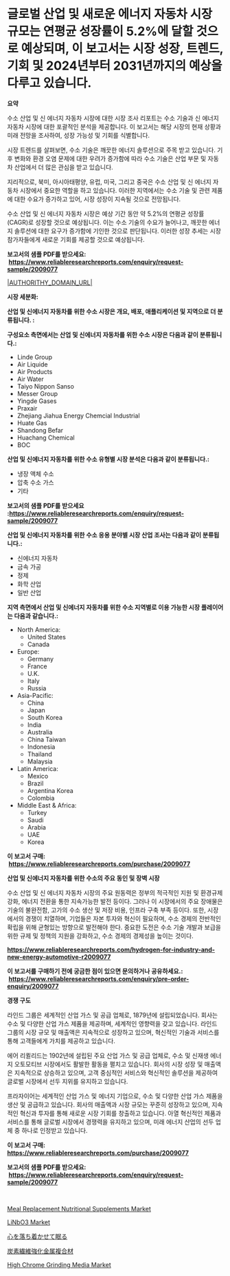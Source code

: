 <p><h1>글로벌 산업 및 새로운 에너지 자동차 시장 규모는 연평균 성장률이 5.2%에 달할 것으로 예상되며, 이 보고서는 시장 성장, 트렌드, 기회 및 2024년부터 2031년까지의 예상을 다루고 있습니다.</h1></p><p><strong>요약</strong></p>
<p><p>수소 산업 및 신 에너지 자동차 시장에 대한 시장 조사 리포트는 수소 기술과 신 에너지 자동차 시장에 대한 포괄적인 분석을 제공합니다. 이 보고서는 해당 시장의 현재 상황과 미래 전망을 조사하여, 성장 가능성 및 기회를 식별합니다.</p><p>시장 트렌드를 살펴보면, 수소 기술은 깨끗한 에너지 솔루션으로 주목 받고 있습니다. 기후 변화와 환경 오염 문제에 대한 우려가 증가함에 따라 수소 기술은 산업 부문 및 자동차 산업에서 더 많은 관심을 받고 있습니다.</p><p>지리적으로, 북미, 아시아태평양, 유럽, 미국, 그리고 중국은 수소 산업 및 신 에너지 자동차 시장에서 중요한 역할을 하고 있습니다. 이러한 지역에서는 수소 기술 및 관련 제품에 대한 수요가 증가하고 있어, 시장 성장이 지속될 것으로 전망됩니다.</p><p>수소 산업 및 신 에너지 자동차 시장은 예상 기간 동안 약 5.2%의 연평균 성장률(CAGR)로 성장할 것으로 예상됩니다. 이는 수소 기술의 수요가 늘어나고, 깨끗한 에너지 솔루션에 대한 요구가 증가함에 기인한 것으로 판단됩니다. 이러한 성장 추세는 시장 참가자들에게 새로운 기회를 제공할 것으로 예상됩니다.</p></p>
<p><strong>보고서의 샘플 PDF를 받으세요: &nbsp;<a href="https://www.reliableresearchreports.com/enquiry/request-sample/2009077">https://www.reliableresearchreports.com/enquiry/request-sample/2009077</a></strong></p>
<p><a href="|AUTHORITHY_DOMAIN_URL|">|AUTHORITHY_DOMAIN_URL|</a></p>
<p><strong>시장 세분화:</strong></p>
<p><strong> 산업 및 신에너지 자동차를 위한 수소 시장은 개요, 배포, 애플리케이션 및 지역으로 더 분류됩니다. :</strong></p>
<p><strong>구성요소 측면에서는 산업 및 신에너지 자동차를 위한 수소 시장은 다음과 같이 분류됩니다.:</strong></p>
<p><ul><li>Linde Group</li><li>Air Liquide</li><li>Air Products</li><li>Air Water</li><li>Taiyo Nippon Sanso</li><li>Messer Group</li><li>Yingde Gases</li><li>Praxair</li><li>Zhejiang Jiahua Energy Chemcial Industrial</li><li>Huate Gas</li><li>Shandong Befar</li><li>Huachang Chemical</li><li>BOC</li></ul></p>
<p><strong> 산업 및 신에너지 자동차를 위한 수소 유형별 시장 분석은 다음과 같이 분류됩니다.:</strong></p>
<p><ul><li>냉장 액체 수소</li><li>압축 수소 가스</li><li>기타</li></ul></p>
<p><strong>보고서의 샘플 PDF를 받으세요 :<a href="https://www.reliableresearchreports.com/enquiry/request-sample/2009077">https://www.reliableresearchreports.com/enquiry/request-sample/2009077</a></strong></p>
<p><strong> 산업 및 신에너지 자동차를 위한 수소 응용 분야별 시장 산업 조사는 다음과 같이 분류됩니다.:</strong></p>
<p><ul><li>신에너지 자동차</li><li>금속 가공</li><li>정제</li><li>화학 산업</li><li>일반 산업</li></ul></p>
<p><strong>지역 측면에서 산업 및 신에너지 자동차를 위한 수소 지역별로 이용 가능한 시장 플레이어는 다음과 같습니다.:</strong></p>
<p><ul>
    <li>
        North America:
        <ul>
            <li>United States</li>
            <li>Canada</li>
        </ul>
    </li>
    <li>
        Europe:
        <ul>
            <li>Germany</li>
            <li>France</li>
            <li>U.K.</li>
            <li>Italy</li>
            <li>Russia</li>
        </ul>
    </li>
    <li>
        Asia-Pacific:
        <ul>
            <li>China</li>
            <li>Japan</li>
            <li>South Korea</li>
            <li>India</li>
            <li>Australia</li>
            <li>China Taiwan</li>
            <li>Indonesia</li>
            <li>Thailand</li>
            <li>Malaysia</li>
        </ul>
    </li>
    <li>
        Latin America:
        <ul>
            <li>Mexico</li>
            <li>Brazil</li>
            <li>Argentina Korea</li>
            <li>Colombia</li>
        </ul>
    </li>
    <li>
        Middle East & Africa:
        <ul>
            <li>Turkey</li>
            <li>Saudi</li>
            <li>Arabia</li>
            <li>UAE</li>
            <li>Korea</li>
        </ul>
    </li>
    </ul></p>
<p><strong>이 보고서 구매: &nbsp;<a href="https://www.reliableresearchreports.com/purchase/2009077">https://www.reliableresearchreports.com/purchase/2009077</a></strong></p>
<p><strong>산업 및 신에너지 자동차를 위한 수소의 주요 동인 및 장벽 시장</strong></p>
<p><p>수소 산업 및 신 에너지 자동차 시장의 주요 원동력은 정부의 적극적인 지원 및 환경규제 강화, 에너지 전환을 통한 지속가능한 발전 등이다. 그러나 이 시장에서의 주요 장애물은 기술의 불완전함, 고가의 수소 생산 및 저장 비용, 인프라 구축 부족 등이다. 또한, 시장에서의 경쟁이 치열하며, 기업들은 자본 투자와 혁신이 필요하며, 수소 경제의 전반적인 확립을 위해 균형있는 방향으로 발전해야 한다. 중요한 도전은 수소 기술 개발과 보급을 위한 규제 및 정책의 지원을 강화하고, 수소 경제의 경제성을 높이는 것이다.</p></p>
<p><strong><a href="https://www.reliableresearchreports.com/hydrogen-for-industry-and-new-energy-automotive-r2009077">https://www.reliableresearchreports.com/hydrogen-for-industry-and-new-energy-automotive-r2009077</a></strong></p>
<p><strong>이 보고서를 구매하기 전에 궁금한 점이 있으면 문의하거나 공유하세요.: &nbsp;<a href="https://www.reliableresearchreports.com/enquiry/pre-order-enquiry/2009077">https://www.reliableresearchreports.com/enquiry/pre-order-enquiry/2009077</a></strong></p>
<p><strong>경쟁 구도</strong></p>
<p><p>라인드 그룹은 세계적인 산업 가스 및 공급 업체로, 1879년에 설립되었습니다. 회사는 수소 및 다양한 산업 가스 제품을 제공하며, 세계적인 영향력을 갖고 있습니다. 라인드 그룹의 시장 규모 및 매출액은 지속적으로 성장하고 있으며, 혁신적인 기술과 서비스를 통해 고객들에게 가치를 제공하고 있습니다.</p><p>에어 리퀼리드는 1902년에 설립된 주요 산업 가스 및 공급 업체로, 수소 및 신재생 에너지 오토모티브 시장에서도 활발한 활동을 펼치고 있습니다. 회사의 시장 성장 및 매출액은 지속적으로 상승하고 있으며, 고객 중심적인 서비스와 혁신적인 솔루션을 제공하여 글로벌 시장에서 선두 지위를 유지하고 있습니다.</p><p>프라자이어는 세계적인 산업 가스 및 에너지 기업으로, 수소 및 다양한 산업 가스 제품을 생산 및 공급하고 있습니다. 회사의 매출액과 시장 규모는 꾸준히 성장하고 있으며, 지속적인 혁신과 투자를 통해 새로운 시장 기회를 창출하고 있습니다. 아열 혁신적인 제품과 서비스를 통해 글로벌 시장에서 경쟁력을 유지하고 있으며, 미래 에너지 산업의 선두 업체 중 하나로 인정받고 있습니다.</p></p>
<p><strong>이 보고서 구매: &nbsp; <a href="https://www.reliableresearchreports.com/purchase/2009077">https://www.reliableresearchreports.com/purchase/2009077</a></strong></p>
<p><strong>보고서의 샘플 PDF를 받으세요: &nbsp;<a href="https://www.reliableresearchreports.com/enquiry/request-sample/2009077">https://www.reliableresearchreports.com/enquiry/request-sample/2009077</a></strong><strong></strong></p>
<p>&nbsp;</p>
<p><p><a href="https://issuu.com/reportprime-2/docs/meal-replacement-nutritional-supplements-market-si">Meal Replacement Nutritional Supplements Market</a></p><p><a href="https://github.com/marthawweekle/Market-Research-Report-List-1/blob/main/linbo3-market.md">LiNbO3 Market</a></p><p><a href="https://github.com/schmahlson/Market-Research-Report-List-2/blob/main/5718528117774.md">心を落ち着かせて眠る</a></p><p><a href="https://github.com/TerrellConn/Market-Research-Report-List-1/blob/main/1368761117775.md">炭素繊維強化金属複合材</a></p><p><a href="https://github.com/HenrietteMills1/Market-Research-Report-List-1/blob/main/high-chrome-grinding-media-market.md">High Chrome Grinding Media Market</a></p></p>